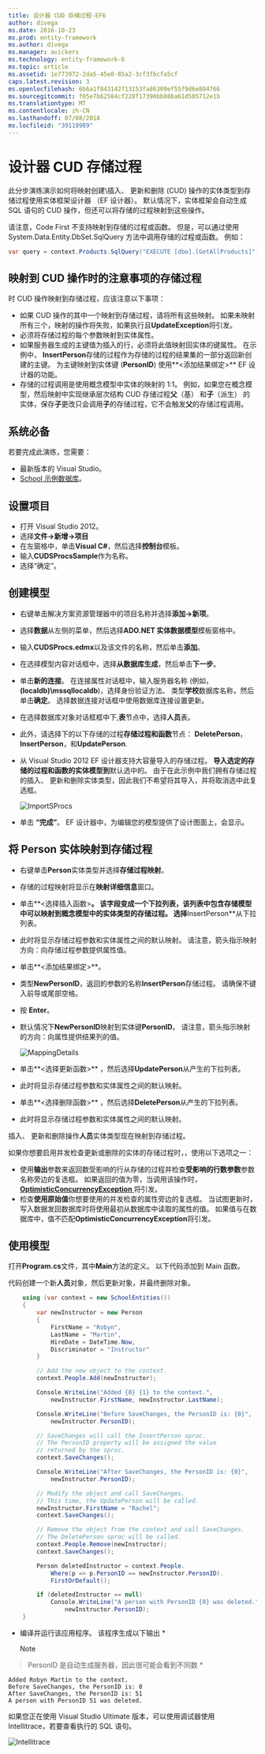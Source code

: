 ```yaml
---
title: 设计器 CUD 存储过程-EF6
author: divega
ms.date: 2016-10-23
ms.prod: entity-framework
ms.author: divega
ms.manager: avickers
ms.technology: entity-framework-6
ms.topic: article
ms.assetid: 1e773972-2da5-45e0-85a2-3cf3fbcfa5cf
caps.latest.revision: 3
ms.openlocfilehash: 6b6a1f843142713153fa86309ef55f9d6e804766
ms.sourcegitcommit: f05e7b62584cf228f17390bb086a61d505712e1b
ms.translationtype: MT
ms.contentlocale: zh-CN
ms.lasthandoff: 07/08/2018
ms.locfileid: "39119989"
---
```

# <a name="designer-cud-stored-procedures"></a>设计器 CUD 存储过程
此分步演练演示如何将映射创建\\插入、 更新和删除 (CUD) 操作的实体类型到存储过程使用实体框架设计器 （EF 设计器）。  默认情况下，实体框架会自动生成 SQL 语句的 CUD 操作，但还可以将存储的过程映射到这些操作。  

请注意，Code First 不支持映射到存储的过程或函数。 但是，可以通过使用 System.Data.Entity.DbSet.SqlQuery 方法中调用存储的过程或函数。 例如：
``` csharp
var query = context.Products.SqlQuery("EXECUTE [dbo].[GetAllProducts]");
```

## <a name="considerations-when-mapping-the-cud-operations-to-stored-procedures"></a>映射到 CUD 操作时的注意事项的存储过程

时 CUD 操作映射到存储过程，应该注意以下事项： 

-   如果 CUD 操作的其中一个映射到存储过程，请将所有这些映射。 如果未映射所有三个，映射的操作将失败，如果执行且**UpdateException**将引发。
-   必须将存储过程的每个参数映射到实体属性。
-   如果服务器生成的主键值为插入的行，必须将此值映射回实体的键属性。 在示例中， **InsertPerson**存储的过程作为存储的过程的结果集的一部分返回新创建的主键。 为主键映射到实体键 (**PersonID**) 使用**&lt;添加结果绑定&gt;** EF 设计器的功能。
-   存储的过程调用是使用概念模型中实体的映射的 1:1。 例如，如果您在概念模型，然后映射中实现继承层次结构 CUD 存储过程**父**（基） 和**子**（派生） 的实体，保存**子**更改只会调用**子**的存储过程，它不会触发**父**的存储过程调用。

## <a name="prerequisites"></a>系统必备

若要完成此演练，您需要：

- 最新版本的 Visual Studio。
- [School 示例数据库](~/ef6/resources/school-database.md)。

## <a name="set-up-the-project"></a>设置项目

-   打开 Visual Studio 2012。
-   选择**文件-&gt;新增-&gt;项目**
-   在左窗格中，单击**Visual C\#**，然后选择**控制台**模板。
-   输入**CUDSProcsSample**作为名称。
-   选择“确定”。

## <a name="create-a-model"></a>创建模型

-   右键单击解决方案资源管理器中的项目名称并选择**添加-&gt;新项**。
-   选择**数据**从左侧的菜单，然后选择**ADO.NET 实体数据模型**模板窗格中。
-   输入**CUDSProcs.edmx**以及该文件的名称，然后单击**添加**。
-   在选择模型内容对话框中，选择**从数据库生成**，然后单击**下一步**。
-   单击**新的连接**。 在连接属性对话框中，输入服务器名称 (例如， **(localdb)\\mssqllocaldb**)，选择身份验证方法、 类型**学校**数据库名称，然后单击**确定**。
    选择数据连接对话框中使用数据库连接设置更新。
-   在选择数据库对象对话框框中下,**表**节点中，选择**人员**表。
-   此外，请选择下的以下存储的过程**存储过程和函数**节点： **DeletePerson**， **InsertPerson**，和**UpdatePerson**. 
-   从 Visual Studio 2012 EF 设计器支持大容量导入的存储过程。 **导入选定的存储的过程和函数的实体模型到**默认选中的。 由于在此示例中我们拥有存储过程的插入、 更新和删除实体类型，因此我们不希望将其导入，并将取消选中此复选框。 

    ![ImportSProcs](~/ef6/media/importsprocs.jpg)

-   单击 **“完成”**。
    EF 设计器中，为编辑您的模型提供了设计图面上，会显示。

## <a name="map-the-person-entity-to-stored-procedures"></a>将 Person 实体映射到存储过程

-   右键单击**Person**实体类型并选择**存储过程映射**。
-   存储的过程映射将显示在**映射详细信息**窗口。
-   单击**&lt;选择插入函数&gt;**。
    该字段变成一个下拉列表，该列表中包含存储模型中可以映射到概念模型中的实体类型的存储过程。
    选择**InsertPerson**从下拉列表。
-   此时将显示存储过程参数和实体属性之间的默认映射。 请注意，箭头指示映射方向：向存储过程参数提供属性值。
-   单击**&lt;添加结果绑定&gt;**。
-   类型**NewPersonID**，返回的参数的名称**InsertPerson**存储过程。 请确保不键入前导或尾部空格。
-   按 **Enter**。
-   默认情况下**NewPersonID**映射到实体键**PersonID**。 请注意，箭头指示映射的方向：向属性提供结果列的值。

    ![MappingDetails](~/ef6/media/mappingdetails.png)

-   单击**&lt;选择更新函数&gt;** ，然后选择**UpdatePerson**从产生的下拉列表。
-   此时将显示存储过程参数和实体属性之间的默认映射。
-   单击**&lt;选择删除函数&gt;** ，然后选择**DeletePerson**从产生的下拉列表。
-   此时将显示存储过程参数和实体属性之间的默认映射。

插入、 更新和删除操作**人员**实体类型现在映射到存储过程。

如果你想要启用并发检查更新或删除的实体的存储过程时，，使用以下选项之一：

-   使用**输出**参数来返回数受影响的行从存储的过程并检查**受影响的行数参数**参数名称旁边的复选框。 如果返回的值为零，当调用该操作时， [ **OptimisticConcurrencyException** ](https://msdn.microsoft.com/library/system.data.optimisticconcurrencyexception.aspx)将引发。
-   检查**使用原始值**你想要使用的并发检查的属性旁边的复选框。 当试图更新时，写入数据发回数据库时将使用最初从数据库中读取的属性的值。 如果值与在数据库中，值不匹配**OptimisticConcurrencyException**将引发。

## <a name="use-the-model"></a>使用模型

打开**Program.cs**文件，其中**Main**方法的定义。 以下代码添加到 Main 函数。

代码创建一个新**人员**对象，然后更新对象，并最终删除对象。         

``` csharp
    using (var context = new SchoolEntities())
    {
        var newInstructor = new Person
        {
            FirstName = "Robyn",
            LastName = "Martin",
            HireDate = DateTime.Now,
            Discriminator = "Instructor"
        }

        // Add the new object to the context.
        context.People.Add(newInstructor);

        Console.WriteLine("Added {0} {1} to the context.",
            newInstructor.FirstName, newInstructor.LastName);

        Console.WriteLine("Before SaveChanges, the PersonID is: {0}",
            newInstructor.PersonID);

        // SaveChanges will call the InsertPerson sproc.  
        // The PersonID property will be assigned the value
        // returned by the sproc.
        context.SaveChanges();

        Console.WriteLine("After SaveChanges, the PersonID is: {0}",
            newInstructor.PersonID);

        // Modify the object and call SaveChanges.
        // This time, the UpdatePerson will be called.
        newInstructor.FirstName = "Rachel";
        context.SaveChanges();

        // Remove the object from the context and call SaveChanges.
        // The DeletePerson sproc will be called.
        context.People.Remove(newInstructor);
        context.SaveChanges();

        Person deletedInstructor = context.People.
            Where(p => p.PersonID == newInstructor.PersonID).
            FirstOrDefault();

        if (deletedInstructor == null)
            Console.WriteLine("A person with PersonID {0} was deleted.",
                newInstructor.PersonID);
    }
```

-   编译并运行该应用程序。 该程序生成以下输出 *
    >[!NOTE]
> PersonID 是自动生成服务器，因此很可能会看到不同数 *

```
Added Robyn Martin to the context.
Before SaveChanges, the PersonID is: 0
After SaveChanges, the PersonID is: 51
A person with PersonID 51 was deleted.
```

如果您正在使用 Visual Studio Ultimate 版本，可以使用调试器使用 Intellitrace，若要查看执行的 SQL 语句。

![Intellitrace](~/ef6/media/intellitrace.png)
